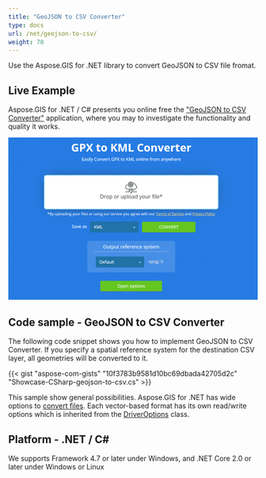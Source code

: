 ```yaml
---
title: "GeoJSON to CSV Converter"
type: docs
url: /net/geojson-to-csv/
weight: 70
---
```


Use the Aspose.GIS for .NET library to convert GeoJSON to CSV file fromat.

## **Live Example**

Aspose.GIS for .NET / C# presents you online free the ["GeoJSON to CSV Converter"](https://products.aspose.app/gis/conversion/geojson-to-csv) application, where you may to investigate the functionality and quality it works.

![GeoJSON to CSV Converter App](conversion.png)

## **Code sample - GeoJSON to CSV Converter**

The following code snippet shows you how to implement GeoJSON to CSV Converter. If you specify a spatial reference system for the destination CSV layer, all geometries will be converted to it. 

{{< gist "aspose-com-gists" "10f3783b9581d10bc69dbada42705d2c" "Showcase-CSharp-geojson-to-csv.cs" >}}

This sample show general possibilities. Aspose.GIS for .NET has wide options to [convert files](https://docs.aspose.com/gis/net/vector-layers/). Each vector-based format has its own read/write options which is inherited from the [DriverOptions](https://apireference.aspose.com/gis/net/aspose.gis/driveroptions) class.

## **Platform - .NET / C#**

We supports Framework 4.7 or later under Windows, and .NET Core 2.0 or later under Windows or Linux
